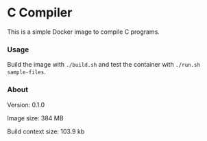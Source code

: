 # C Compiler

This is a simple Docker image to compile C programs.

### Usage

Build the image with `./build.sh` and test the container with `./run.sh sample-files`.

### About

Version: 0.1.0

Image size: 384 MB

Build context size: 103.9 kb

